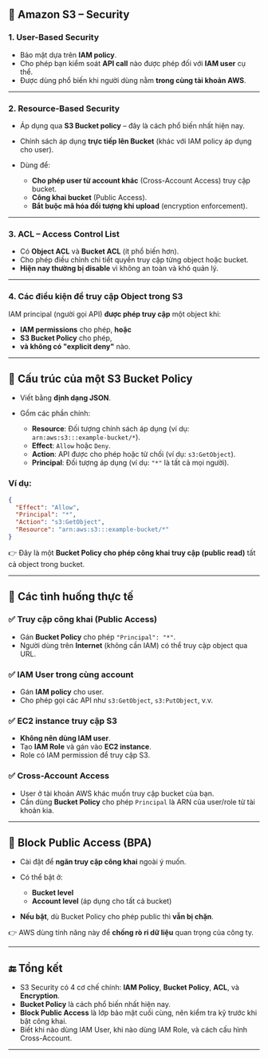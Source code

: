 ## 🔐 Amazon S3 – Security

### 1. **User-Based Security**

* Bảo mật dựa trên **IAM policy**.
* Cho phép bạn kiểm soát **API call** nào được phép đối với **IAM user** cụ thể.
* Được dùng phổ biến khi người dùng nằm **trong cùng tài khoản AWS**.

---

### 2. **Resource-Based Security**

* Áp dụng qua **S3 Bucket policy** – đây là cách phổ biến nhất hiện nay.
* Chính sách áp dụng **trực tiếp lên Bucket** (khác với IAM policy áp dụng cho user).
* Dùng để:

  * **Cho phép user từ account khác** (Cross-Account Access) truy cập bucket.
  * **Công khai bucket** (Public Access).
  * **Bắt buộc mã hóa đối tượng khi upload** (encryption enforcement).

---

### 3. **ACL – Access Control List**

* Có **Object ACL** và **Bucket ACL** (ít phổ biến hơn).
* Cho phép điều chỉnh chi tiết quyền truy cập từng object hoặc bucket.
* **Hiện nay thường bị disable** vì không an toàn và khó quản lý.

---

### 4. **Các điều kiện để truy cập Object trong S3**

IAM principal (người gọi API) **được phép truy cập** một object khi:

* **IAM permissions** cho phép, **hoặc**
* **S3 Bucket Policy** cho phép,
* **và không có "explicit deny"** nào.

---

## 🧾 **Cấu trúc của một S3 Bucket Policy**

* Viết bằng **định dạng JSON**.
* Gồm các phần chính:

  * **Resource**: Đối tượng chính sách áp dụng (ví dụ: `arn:aws:s3:::example-bucket/*`).
  * **Effect**: `Allow` hoặc `Deny`.
  * **Action**: API được cho phép hoặc từ chối (ví dụ: `s3:GetObject`).
  * **Principal**: Đối tượng áp dụng (ví dụ: `"*"` là tất cả mọi người).

### Ví dụ:

```json
{
  "Effect": "Allow",
  "Principal": "*",
  "Action": "s3:GetObject",
  "Resource": "arn:aws:s3:::example-bucket/*"
}
```

👉 Đây là một **Bucket Policy cho phép công khai truy cập (public read)** tất cả object trong bucket.

---

## 🔁 Các tình huống thực tế

### ✅ Truy cập công khai (Public Access)

* Gán **Bucket Policy** cho phép `"Principal": "*"`.
* Người dùng trên **Internet** (không cần IAM) có thể truy cập object qua URL.

### ✅ IAM User trong cùng account

* Gán **IAM policy** cho user.
* Cho phép gọi các API như `s3:GetObject`, `s3:PutObject`, v.v.

### ✅ EC2 instance truy cập S3

* **Không nên dùng IAM user**.
* Tạo **IAM Role** và gán vào **EC2 instance**.
* Role có IAM permission để truy cập S3.

### ✅ Cross-Account Access

* User ở tài khoản AWS khác muốn truy cập bucket của bạn.
* Cần dùng **Bucket Policy** cho phép `Principal` là ARN của user/role từ tài khoản kia.

---

## 🛑 Block Public Access (BPA)

* Cài đặt để **ngăn truy cập công khai** ngoài ý muốn.
* Có thể bật ở:

  * **Bucket level**
  * **Account level** (áp dụng cho tất cả bucket)
* **Nếu bật**, dù Bucket Policy cho phép public thì **vẫn bị chặn**.

👉 AWS dùng tính năng này để **chống rò rỉ dữ liệu** quan trọng của công ty.

---

## 🔚 Tổng kết

* S3 Security có 4 cơ chế chính: **IAM Policy**, **Bucket Policy**, **ACL**, và **Encryption**.
* **Bucket Policy** là cách phổ biến nhất hiện nay.
* **Block Public Access** là lớp bảo mật cuối cùng, nên kiểm tra kỹ trước khi bật công khai.
* Biết khi nào dùng IAM User, khi nào dùng IAM Role, và cách cấu hình Cross-Account.

---
